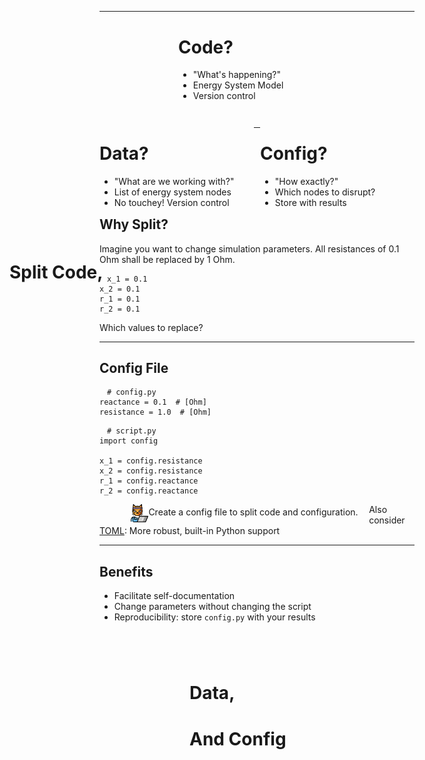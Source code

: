 <!-- .slide: data-state="white_overlay 8 yellow_flag logo" id="split" data-background="./files/code_data.jpg" data-auto-animate -->
<!-- https://pixabay.com/photos/coding-computer-hacker-hacking-1841550/ -->
<!-- https://pixabay.com/photos/files-paper-office-paperwork-stack-1614223/ -->
<h1 data-id="code_1" style="transform: translate(-15vw, 15vh);">Split Code,</h1>
<div style="transform: translate(15vw, 30vh);">
    <h1 data-id="data_1">Data<span class="fragment" data-fragment-index="1">,</span></h1>
    <h1 data-id="config_1" class="fragment" data-fragment-index="1">And Config</h1>
</div>


---

<!-- .slide: data-state="white_overlay 9 yellow_flag logo" data-background="./files/code_data.jpg" data-auto-animate -->
<div style="width: 50%; margin: auto; padding-bottom: 1em;">
<h1 data-id="code_1">Code?</h1>

<ul class="fragment">
  <li>"What's happening?"</li>
  <li>Energy System Model</li>
  <li>Version control</li>
</ul>

</div>

<div style="width: 49%; float: left;">
<h1 data-id="data_1">Data?</h1>

<ul class="fragment">
  <li>"What are we working with?"</li>
  <li>List of energy system nodes</li>
  <li>No touchey! Version control</li>
</ul>

</div>

<div style="width: 49%; float: right;">
<h1 data-id="config_1">Config?</h1>

<ul class="fragment">
  <li>"How exactly?"</li>
  <li>Which nodes to disrupt?</li>
  <li>Store with results</li>
</ul>

</div>

---

<!-- .slide: data-state="white_overlay 9 yellow_flag logo" data-background="./files/code_data.jpg" -->
## Why Split?

Imagine you want to change simulation parameters. All resistances of 0.1 Ohm shall be replaced by 1 Ohm.

<pre style="width: max-content;"><code style="padding: .5em 1em;" class="language-python" data-line-numbers>x_1 = 0.1
x_2 = 0.1
r_1 = 0.1
r_2 = 0.1
</code></pre>

<span class="fragment">Which values to replace?</span>

---

<!-- .slide: data-state="white_overlay 9 yellow_flag logo" data-background="./files/code_data.jpg" -->
## Config File

<pre style="width: max-content;"><code style="padding: .5em 1em;" class="language-python" data-line-numbers># config.py
reactance = 0.1  # [Ohm]
resistance = 1.0  # [Ohm]
</code></pre>

<pre style="width: max-content;"><code style="padding: .5em 1em;" class="language-python" data-line-numbers># script.py
import config

x_1 = config.resistance  
x_2 = config.resistance
r_1 = config.reactance
r_2 = config.reactance
</code></pre>

<div class="fragment">
  <img style="width: 2em; margin: 0; padding: 0em 0em 0em 10%; float: left;" src="./files/hacker-cat.png">
  <div style="float: left; width: 70%; padding-top: .25em;">
    Create a config file to split code and configuration.
  </div>
</div>

<footer>
Also consider <a href="https://toml.io/en/">TOML</a>: More robust, built-in Python support
</footer>

---

<!-- .slide: data-state="white_overlay 9 yellow_flag logo" data-background="./files/code_data.jpg" -->
## Benefits

- Facilitate self-documentation
- Change parameters without changing the script
- Reproducibility: store `config.py` with your results
